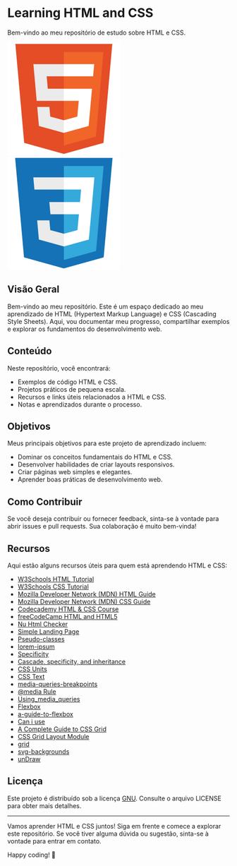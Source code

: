 # Learning HTML and CSS
Bem-vindo ao meu repositório de estudo sobre HTML e CSS.

![html](https://raw.githubusercontent.com/devicons/devicon/master/icons/html5/html5-original.svg)
![css](https://raw.githubusercontent.com/devicons/devicon/master/icons/css3/css3-original.svg)

## Visão Geral

Bem-vindo ao meu repositório. Este é um espaço dedicado ao meu aprendizado de HTML (Hypertext Markup Language) e CSS (Cascading Style Sheets). Aqui, vou documentar meu progresso, compartilhar exemplos e explorar os fundamentos do desenvolvimento web.

## Conteúdo

Neste repositório, você encontrará:

- Exemplos de código HTML e CSS.
- Projetos práticos de pequena escala.
- Recursos e links úteis relacionados a HTML e CSS.
- Notas e aprendizados durante o processo.

## Objetivos

Meus principais objetivos para este projeto de aprendizado incluem:

- Dominar os conceitos fundamentais do HTML e CSS.
- Desenvolver habilidades de criar layouts responsivos.
- Criar páginas web simples e elegantes.
- Aprender boas práticas de desenvolvimento web.

## Como Contribuir

Se você deseja contribuir ou fornecer feedback, sinta-se à vontade para abrir issues e pull requests. Sua colaboração é muito bem-vinda!

## Recursos

Aqui estão alguns recursos úteis para quem está aprendendo HTML e CSS:

- [W3Schools HTML Tutorial](https://www.w3schools.com/html/)
- [W3Schools CSS Tutorial](https://www.w3schools.com/css/)
- [Mozilla Developer Network (MDN) HTML Guide](https://developer.mozilla.org/en-US/docs/Web/HTML)
- [Mozilla Developer Network (MDN) CSS Guide](https://developer.mozilla.org/en-US/docs/Web/CSS)
- [Codecademy HTML & CSS Course](https://www.codecademy.com/learn/learn-html)
- [freeCodeCamp HTML and HTML5](https://www.freecodecamp.org/learn/responsive-web-design/#basic-html-and-html5)
- [Nu Html Checker](https://validator.w3.org/nu/#textarea)
- [Simple Landing Page](https://codepen.io/luizomf/pen/KKNwMeG)
- [Pseudo-classes](https://developer.mozilla.org/pt-BR/docs/Web/CSS/Pseudo-classes)
- [lorem-ipsum](https://loremipsum.io/)
- [Specificity](https://developer.mozilla.org/pt-BR/docs/Web/CSS/Specificity)
- [Cascade, specificity, and inheritance](https://developer.mozilla.org/pt-BR/docs/Learn/CSS/Building_blocks/Cascade_and_inheritance)
- [CSS Units](https://www.w3schools.com/cssref/css_units.php)
- [CSS Text](https://www.w3schools.com/css/css_text.asp)
- [media-queries-breakpoints](https://devfacts.com/media-queries-breakpoints-2023/)
- [@media Rule](https://www.w3schools.com/cssref/css3_pr_mediaquery.php)
- [Using_media_queries](https://developer.mozilla.org/pt-BR/docs/Web/CSS/CSS_media_queries/Using_media_queries)
- [Flexbox](https://developer.mozilla.org/pt-BR/docs/Learn/CSS/CSS_layout/Flexbox#um_aparte_no_modelo_flex)
- [a-guide-to-flexbox](https://css-tricks.com/snippets/css/a-guide-to-flexbox/)
- [Can i use](https://caniuse.com/)
- [A Complete Guide to CSS Grid](https://css-tricks.com/snippets/css/complete-guide-grid/)
- [CSS Grid Layout Module](https://www.w3schools.com/css/css_grid.asp)
- [grid](https://developer.mozilla.org/pt-BR/docs/Web/CSS/grid)
- [svg-backgrounds](https://www.svgbackgrounds.com/)
- [unDraw](https://undraw.co/search)

## Licença

Este projeto é distribuído sob a licença [GNU](LICENSE). Consulte o arquivo LICENSE para obter mais detalhes.

---

Vamos aprender HTML e CSS juntos! Siga em frente e comece a explorar este repositório. Se você tiver alguma dúvida ou sugestão, sinta-se à vontade para entrar em contato.

Happy coding! 🚀

